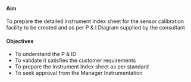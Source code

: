 #### Aim  

To prepare the detailed instrument Index sheet for the sensor calibration facility to be created and as per P & I Diagram supplied by the consultant

#### Objectives  

- To understand the P & ID
- To validate it satisfies the customer requirements
- To prepare the Instrument Index sheet as per standard
- To seek approval from the Manager Instrumentation

